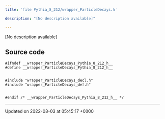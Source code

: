 ```yaml
---
title: 'file Pythia_8_212/wrapper_ParticleDecays.h'

description: "[No description available]"

---
```







[No description available]




## Source code

```
#ifndef __wrapper_ParticleDecays_Pythia_8_212_h__
#define __wrapper_ParticleDecays_Pythia_8_212_h__


#include "wrapper_ParticleDecays_decl.h"
#include "wrapper_ParticleDecays_def.h"


#endif /* __wrapper_ParticleDecays_Pythia_8_212_h__ */
```


-------------------------------

Updated on 2022-08-03 at 05:45:17 +0000
